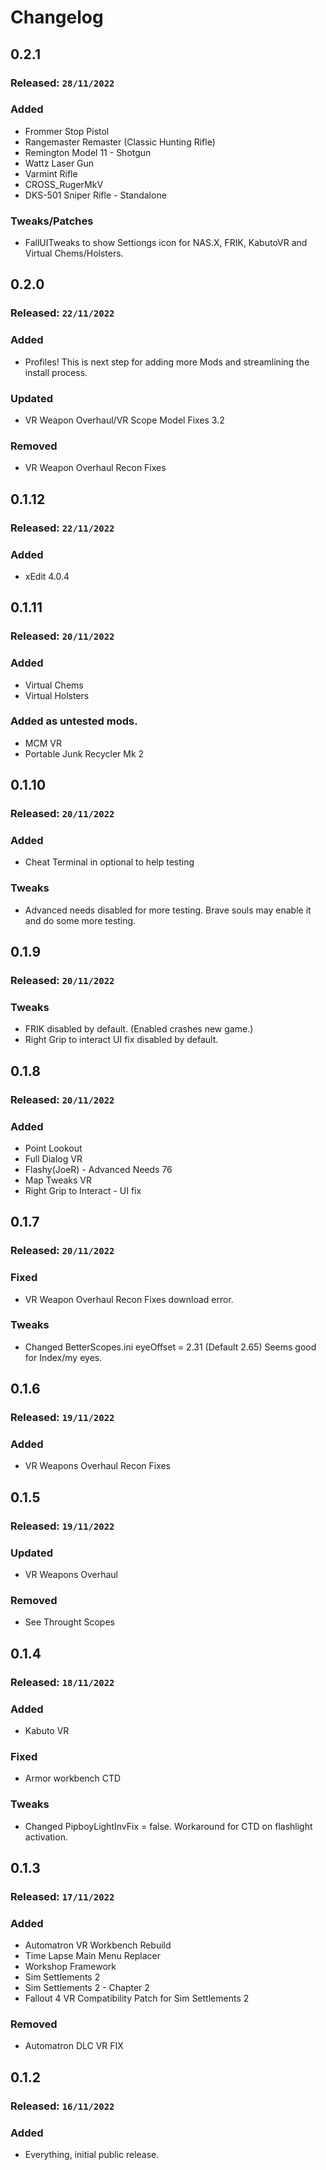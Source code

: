 # Changelog

## 0.2.1

### Released: `28/11/2022`

### Added

- Frommer Stop Pistol
- Rangemaster Remaster (Classic Hunting Rifle)
- Remington Model 11 - Shotgun
- Wattz Laser Gun
- Varmint Rifle
- CROSS_RugerMkV
- DKS-501 Sniper Rifle - Standalone

### Tweaks/Patches

- FallUITweaks to show Settiongs icon for NAS.X, FRIK, KabutoVR and Virtual Chems/Holsters.

## 0.2.0

### Released: `22/11/2022`

### Added

- Profiles! This is next step for adding more Mods and streamlining the install process.

### Updated

- VR Weapon Overhaul/VR Scope Model Fixes 3.2

### Removed

- VR Weapon Overhaul Recon Fixes

## 0.1.12

### Released: `22/11/2022`

### Added

- xEdit 4.0.4

## 0.1.11

### Released: `20/11/2022`

### Added

- Virtual Chems
- Virtual Holsters

### Added as untested mods.

- MCM VR
- Portable Junk Recycler Mk 2 

## 0.1.10

### Released: `20/11/2022`

### Added

- Cheat Terminal in optional to help testing

### Tweaks

- Advanced needs disabled for more testing. Brave souls may enable it and do some more testing.

## 0.1.9

### Released: `20/11/2022`

### Tweaks

- FRIK disabled by default. (Enabled crashes new game.)
- Right Grip to interact UI fix disabled by default.

## 0.1.8

### Released: `20/11/2022`

### Added

- Point Lookout
- Full Dialog VR
- Flashy(JoeR) - Advanced Needs 76
- Map Tweaks VR
- Right Grip to Interact - UI fix

## 0.1.7

### Released: `20/11/2022`

### Fixed

- VR Weapon Overhaul Recon Fixes download error.

### Tweaks

- Changed BetterScopes.ini eyeOffset = 2.31 (Default 2.65) Seems good for Index/my eyes.

## 0.1.6

### Released: `19/11/2022`

### Added

- VR Weapons Overhaul Recon Fixes

## 0.1.5

### Released: `19/11/2022`

### Updated

- VR Weapons Overhaul

### Removed

- See Throught Scopes

## 0.1.4

### Released: `18/11/2022`

### Added

- Kabuto VR

### Fixed

- Armor workbench CTD

### Tweaks

- Changed PipboyLightInvFix = false. Workaround for CTD on flashlight activation.

## 0.1.3

### Released: `17/11/2022`

### Added

- Automatron VR Workbench Rebuild
- Time Lapse Main Menu Replacer
- Workshop Framework
- Sim Settlements 2
- Sim Settlements 2 - Chapter 2
- Fallout 4 VR Compatibility Patch for Sim Settlements 2

### Removed

- Automatron DLC VR FIX

## 0.1.2

### Released: `16/11/2022`

### Added

- Everything, initial public release.
